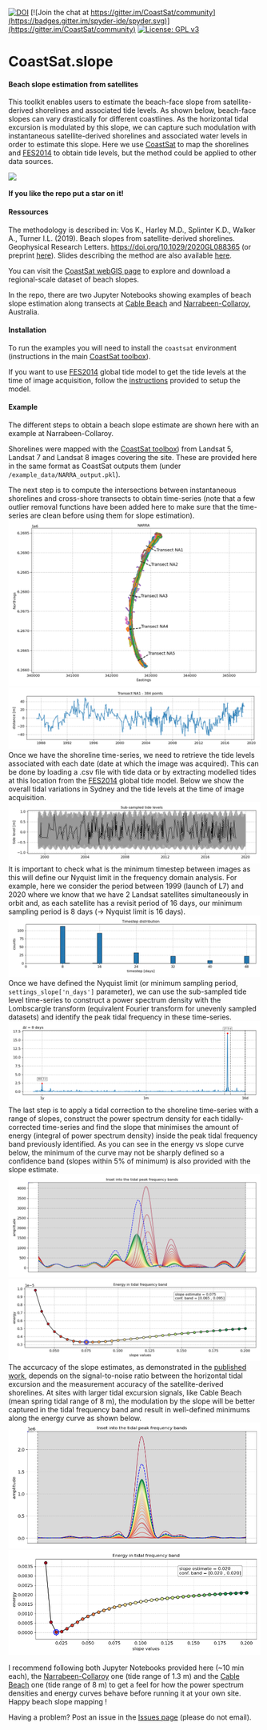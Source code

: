 
[![DOI](https://zenodo.org/badge/DOI/10.5281/zenodo.3872442.svg)](https://doi.org/10.5281/zenodo.3872442)
[![Join the chat at https://gitter.im/CoastSat/community](https://badges.gitter.im/spyder-ide/spyder.svg)](https://gitter.im/CoastSat/community)
[![License: GPL v3](https://img.shields.io/badge/License-GPLv3-blue.svg)](https://www.gnu.org/licenses/gpl-3.0)


# CoastSat.slope
#### Beach slope estimation from satellites
This toolkit enables users to estimate the beach-face slope from satellite-derived shorelines and associated tide levels. As shown below, beach-face slopes can vary drastically for different coastlines. As the horizontal tidal excursion is modulated by this slope, we can capture such modulation with instantaneous satellite-derived shorelines and associated water levels in order to estimate this slope. Here we use [CoastSat](https://github.com/kvos/CoastSat) to map the shorelines and [FES2014](https://www.aviso.altimetry.fr/es/data/products/auxiliary-products/global-tide-fes/description-fes2014.html) to obtain tide levels, but the method could be applied to other data sources.

![](./doc/intro_fig1.jpg)

**If you like the repo put a star on it!**
#### Ressources
The methodology is described in: Vos K., Harley M.D., Splinter K.D., Walker A., Turner I.L. (2019). Beach slopes from satellite-derived shorelines. Geophysical Research Letters. https://doi.org/10.1029/2020GL088365 (or preprint [here](https://www.essoar.org/doi/10.1002/essoar.10502903.1)). Slides describing the method are also available [here](https://www.slideshare.net/KilianVos/beach-slopes-from-satellite-shorelines-coast2coast-presentation).

You can visit the [CoastSat webGIS page](http://coastsat.wrl.unsw.edu.au/) to explore and download a regional-scale dataset of beach slopes.

In the repo, there are two Jupyter Notebooks showing examples of beach slope estimation along transects at [Cable Beach](https://github.com/kvos/CoastSat.slope/blob/master/example_slope_Cable_beach.ipynb) and [Narrabeen-Collaroy](https://github.com/kvos/CoastSat.slope/blob/master/example_slope_Narrabeen.ipynb), Australia.

#### Installation

To run the examples you will need to install the `coastsat` environment (instructions in the main [CoastSat toolbox](https://github.com/kvos/CoastSat)).

If you want to use [FES2014](https://www.aviso.altimetry.fr/es/data/products/auxiliary-products/global-tide-fes/description-fes2014.html) global tide model to get the tide levels at the time of image acquisition, follow the [instructions](https://github.com/kvos/CoastSat.slope/blob/master/doc/FES2014_installation.md) provided to setup the model.

#### Example

The different steps to obtain a beach slope estimate are shown here with an example at Narrabeen-Collaroy.

Shorelines were mapped with the [CoastSat toolbox](https://github.com/kvos/CoastSat)) from Landsat 5, Landsat 7 and Landsat 8 images covering the site. These are provided here in the same format as CoastSat outputs them (under `/example_data/NARRA_output.pkl`).

The next step is to compute the intersections between instantaneous shorelines and cross-shore transects to obtain time-series (note that a few outlier removal functions have been added here to make sure that the time-series are clean before using them for slope estimation).
![](./doc/shorelines.png)
![](./doc/time_series_NA1.png)
Once we have the shoreline time-series, we need to retrieve the tide levels associated with each date (date at which the image was acquired). This can be done by loading a .csv file with tide data or by extracting modelled tides at this location from the [FES2014](https://www.aviso.altimetry.fr/es/data/products/auxiliary-products/global-tide-fes/description-fes2014.html) global tide model. Below we show the overall tidal variations in Sydney and the tide levels at the time of image acquisition.
![](./doc/sampled_tides.png)
It is important to check what is the minimum timestep between images as this will define our Nyquist limit in the frequency domain analysis. For example, here we consider the period between 1999 (launch of L7) and 2020 where we know that we have 2 Landsat satellites simultaneously in orbit and, as each satellite has a revisit period of 16 days, our minimum sampling period is 8 days (-> Nyquist limit is 16 days).  
![](./doc/time_step.png)
Once we have defined the Nyquist limit (or minimum sampling period, `settings_slope['n_days']` parameter), we can use the sub-sampled tide level time-series to construct a power spectrum density with the Lombscargle transform (equivalent Fourier transform for unevenly sampled datasets) and identify the peak tidal frequency in these time-series.
![](./doc/peak_tidal_freq.png)
The last step is to apply a tidal correction to the shoreline time-series with a range of slopes, construct the power spectrum density for each tidally-corrected time-series and find the slope that minimises the amount of energy (integral of power spectrum density) inside the peak tidal frequency band previously identified. As you can see in the energy vs slope curve below, the minimum of the curve may not be sharply defined so a confidence band (slopes within 5% of minimum) is also provided with the slope estimate.  
![](./doc/spectrum_NA1.png)
![](./doc/energy_curve_NA1.png)
The accurcacy of the slope estimates, as demonstrated in the [published work](https://doi.org/10.1029/2020GL088365), depends on the signal-to-noise ratio between the horizontal tidal excursion and the measurement accuracy of the satellite-derived shorelines. At sites with larger tidal excursion signals, like Cable Beach (mean spring tidal range of 8 m), the modulation by the slope will be better captured in the tidal frequency band and result in well-defined minimums along the energy curve as shown below.
![](./doc/spectrum_Cable5.png)
![](./doc/energy_curve_Cable5.png)

I recommend following both Jupyter Notebooks provided here (~10 min each), the [Narrabeen-Collaroy](https://github.com/kvos/CoastSat.slope/blob/master/example_slope_Narrabeen.ipynb) one (tide range of 1.3 m) and the [Cable Beach](https://github.com/kvos/CoastSat.slope/blob/master/example_slope_Cable_beach.ipynb) one (tide range of 8 m) to get a feel for how the power spectrum densities and energy curves behave before running it at your own site. 
Happy beach slope mapping !

Having a problem? Post an issue in the [Issues page](https://github.com/kvos/CoastSat.slope/issues) (please do not email).
